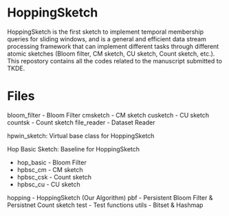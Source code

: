 # HoppingSketch
HoppingSketch is the first sketch to implement temporal membership queries for sliding windows, and is a general and efficient data stream processing framework that can implement different tasks through different atomic sketches (Bloom filter, CM sketch, CU sketch, Count sketch, etc.). This repostory contains all the codes related to the manuscript submitted to TKDE.
# Files
bloom_filter - Bloom Filter 
cmsketch - CM sketch 
cusketch - CU sketch 
countsk - Count sketch 
file_reader - Dataset Reader 

hpwin_sketch: Virtual base class for HoppingSketch 

Hop Basic Sketch: Baseline for HoppingSketch 
* hop_basic - Bloom Filter 
* hpbsc_cm - CM sketch 
* hpbsc_csk - Count sketch 
* hpbsc_cu - CU sketch 

hopping - HoppingSketch (Our Algorithm) 
pbf - Persistent Bloom Filter & Persistnet Count sketch 
test - Test functions 
utils - Bitset & Hashmap 
